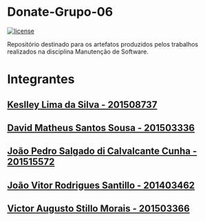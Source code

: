 # Donate-Grupo-06
[![license](https://img.shields.io/github/license/keslleylima/Donate--Grupo06.svg?style=plastic)](https://github.com/keslleylima/Donate--Grupo06/blob/master/LICENSE)

Repositório destinado para os artefatos produzidos pelos trabalhos realizados na disciplina Manutenção de Software.

# Integrantes 
  ## [Keslley Lima da Silva - 201508737](https://github.com/keslleylima)
  ## [David Matheus Santos Sousa - 201503336 ](https://github.com/MSSDavid)
  ## [João Pedro Salgado di Calvalcante Cunha - 201515572 ](https://github.com/joaopsalgado)
  ## [João Vitor Rodrigues Santillo - 201403462 ](https://github.com/jvsantillo) 
  ## [Victor Augusto Stillo Morais - 201503366 ](https://github.com/VictorStillo)
  
